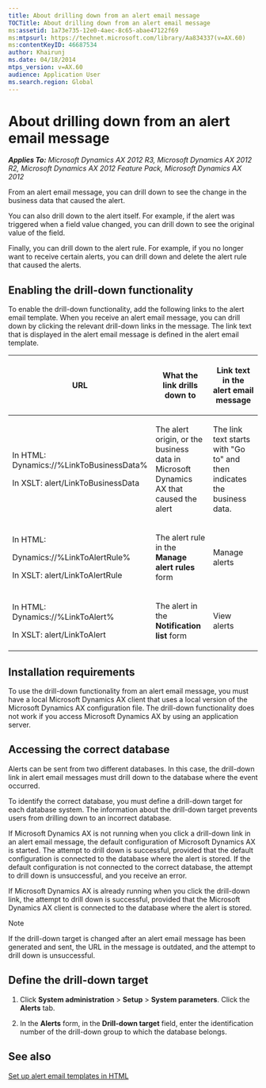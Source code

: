 ```yaml
---
title: About drilling down from an alert email message
TOCTitle: About drilling down from an alert email message
ms:assetid: 1a73e735-12e0-4aec-8c65-abae47122f69
ms:mtpsurl: https://technet.microsoft.com/library/Aa834337(v=AX.60)
ms:contentKeyID: 46687534
author: Khairunj
ms.date: 04/18/2014
mtps_version: v=AX.60
audience: Application User
ms.search.region: Global
---
```


# About drilling down from an alert email message 


_**Applies To:** Microsoft Dynamics AX 2012 R3, Microsoft Dynamics AX 2012 R2, Microsoft Dynamics AX 2012 Feature Pack, Microsoft Dynamics AX 2012_

From an alert email message, you can drill down to see the change in the business data that caused the alert.

You can also drill down to the alert itself. For example, if the alert was triggered when a field value changed, you can drill down to see the original value of the field.

Finally, you can drill down to the alert rule. For example, if you no longer want to receive certain alerts, you can drill down and delete the alert rule that caused the alerts.

## Enabling the drill-down functionality

To enable the drill-down functionality, add the following links to the alert email template. When you receive an alert email message, you can drill down by clicking the relevant drill-down links in the message. The link text that is displayed in the alert email message is defined in the alert email template.

<table>
<colgroup>
<col style="width: 33%" />
<col style="width: 33%" />
<col style="width: 33%" />
</colgroup>
<thead>
<tr class="header">
<th><p>URL</p></th>
<th><p>What the link drills down to</p></th>
<th><p>Link text in the alert email message</p></th>
</tr>
</thead>
<tbody>
<tr class="odd">
<td><p>In HTML: Dynamics://%LinkToBusinessData%</p>
<p>In XSLT: alert/LinkToBusinessData</p></td>
<td><p>The alert origin, or the business data in Microsoft Dynamics AX that caused the alert</p></td>
<td><p>The link text starts with &quot;Go to&quot; and then indicates the business data.</p></td>
</tr>
<tr class="even">
<td><p>In HTML:</p>
<p>Dynamics://%LinkToAlertRule%</p>
<p>In XSLT: alert/LinkToAlertRule</p></td>
<td><p>The alert rule in the <strong>Manage alert rules</strong> form</p></td>
<td><p>Manage alerts</p></td>
</tr>
<tr class="odd">
<td><p>In HTML: Dynamics://%LinkToAlert%</p>
<p>In XSLT: alert/LinkToAlert</p></td>
<td><p>The alert in the <strong>Notification list</strong> form</p></td>
<td><p>View alerts</p></td>
</tr>
</tbody>
</table>


## Installation requirements

To use the drill-down functionality from an alert email message, you must have a local Microsoft Dynamics AX client that uses a local version of the Microsoft Dynamics AX configuration file. The drill-down functionality does not work if you access Microsoft Dynamics AX by using an application server.

## Accessing the correct database

Alerts can be sent from two different databases. In this case, the drill-down link in alert email messages must drill down to the database where the event occurred.

To identify the correct database, you must define a drill-down target for each database system. The information about the drill-down target prevents users from drilling down to an incorrect database.

If Microsoft Dynamics AX is not running when you click a drill-down link in an alert email message, the default configuration of Microsoft Dynamics AX is started. The attempt to drill down is successful, provided that the default configuration is connected to the database where the alert is stored. If the default configuration is not connected to the correct database, the attempt to drill down is unsuccessful, and you receive an error.

If Microsoft Dynamics AX is already running when you click the drill-down link, the attempt to drill down is successful, provided that the Microsoft Dynamics AX client is connected to the database where the alert is stored.


> [!NOTE]
> <P>If the drill-down target is changed after an alert email message has been generated and sent, the URL in the message is outdated, and the attempt to drill down is unsuccessful.</P>



## Define the drill-down target

1.  Click **System administration** \> **Setup** \> **System parameters**. Click the **Alerts** tab.

2.  In the **Alerts** form, in the **Drill-down target** field, enter the identification number of the drill-down group to which the database belongs.

## See also

[Set up alert email templates in HTML](set-up-alert-email-templates-in-html.md)

  



